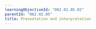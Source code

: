 ```yaml
---
learningObjectiveId: "062.02.05.02"
parentId: "062.02.05"
title: Presentation and interpretation
---
```

